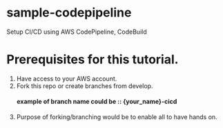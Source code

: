 # sample-codepipeline
Setup CI/CD using AWS CodePipeline, CodeBuild

# Prerequisites for this tutorial.

1. Have access to your AWS account.
2. Fork this repo or create branches from develop.
    #### example of branch name could be :: {your_name}-cicd
3. Purpose of forking/branching would be to enable all to have hands on.